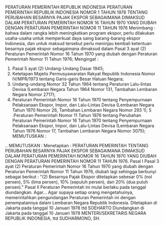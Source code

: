 PERATURAN PEMERINTAH REPUBLIK INDONESIA PERATURAN PEMERINTAH REPUBLIK INDONESIA NOMOR 1 TAHUN 1978 TENTANG PERUBAHAN BESARNYA PAJAK EKSPOR SEBAGAIMANA DIMAKSUD DALAM PERATURAN PEMERINTAH NOMOR 16 TAHUN 1970 YANG DIUBAH DENGAN PERATURAN PEMERINTAH NOMOR 11 TAHUN 1976
Menimbang :
 bahwa dalam rangka lebih meningkatkan program ekspor, perlu dilakukan usaha-usaha untuk memperkuat daya saing barang-barang ekspor Indonesia, dan untuk maksud tersebut perlu meninjau kembali ketentuan besarnya pajak ekspor sebagaimana dimaksud dalam Pasal 3 ayat (2) Peraturan Pemerintah Nomor 16 Tahun 1970 yang diubah dengan Peraturan Pemerintah Nomor 11 Tahun 1976;
Mengingat :

1. Pasal 5 ayat (2) Undang-Undang Dasar 1945;
2. Ketetapan Majelis Permusyawaratan Rakyat Republik Indonesia Nomor IV/MPR/1973 tentang Garis-garis Besar Haluan Negara;
3. Undang-undang Nomor 32 Tahun 1964 tentang Peraturan Lalu-lintas Devisa (Lembaran Negara Tahun 1964 Nomor 131, Tambahan Lembaran Negara Nomor 2717);
4. Peraturan Pemerintah Nomor 16 Tahun 1970 tentang Penyempurnaan Pelaksanaan Ekspor, Impor, dan Lalu-Lintas Devisa (Lembaran Negara Tahun 1970 Nomor 26, Tambahan Lembaran Negara Nomor 293 1); 5 .Peraturan Pemerintah Nomor 11 Tahun 1976 tentang Perubahan Peraturan Pemerintah Nomor 16 Tahun 1970 tentang Penyempurnaan Pelaksanaan Ekspor, Impor, dan Lalu-Lintas Devisa (Lembaran Negara Tahun 1976 Nomor 17, Tambahan Lembaran Negara Nomor 3075);
MEMUTUSKAN :

..
MEMUTUSKAN :
 Menetapkan : PERATURAN PEMERINTAH TENTANG PERUBAHAN BESARNYA PAJAK EKSPOR SEBAGAIMANA DIMAKSUD DALAM PERATURAN PEMERINTAH NOMOR 16 TAHUN 1970 YANG DIUBAH DENGAN PERATURAN PEMERINTAH NOMOR 11 TAHUN 1976.
Pasal I
Pasal 3 ayat (2) Peraturan Pemerintah Nomor 16 Tahun 1970 yang diubah dengan Peraturan Pemerintah Nomor 11 Tahun 1976, diubah lagi sehingga berbunyi sebagai berikut : "(2) Besarnya Pajak Ekspor ditetapkan sebesar 0% (nol persen), 5% (lima persen), 10% (sepuluh persen), dan 20% (dua puluh persen)."
Pasal II
Peraturan Pemerintah ini mulai berlaku pada tanggal diundangkan. Agar… Agar supaya setiap orang mengetahuinya, memerintahkan pengundangan Peraturan Pemerintah ini dengan penempatannya dalam Lembaran Negara Republik Indonesia. Ditetapkan di Jakarta pada tanggal 10 Januari 1978 ttd SOEHARTO Diundangkan di Jakarta pada tanggal 10 Januari 1978 MENTERI/SEKRETARIS NEGARA REPUBLIK INDONESIA, ttd SUDHARMONO, SH.